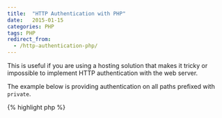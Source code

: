 ```yaml
---
title:  "HTTP Authentication with PHP"
date:   2015-01-15
categories: PHP
tags: PHP
redirect_from:
  - /http-authentication-php/
---
```


This is useful if you are using a hosting solution that makes it tricky or impossible to implement HTTP authentication with the web server.

The example below is providing authentication on all paths prefixed with `private`.

{% highlight php %}
<?php
$path = $_GET['path'];
$access = TRUE;
// If the path matches the private path
if (preg_match('/^private\/[a-z0-9\/]*/i', $path)) {
  if (!isset($_SERVER['PHP_AUTH_USER'])) {
    // Prompt for username and password.
    header('WWW-Authenticate: Basic realm="Protected"');
    // Display access denied if user hits cancel.
    $access = FALSE;
  }
  else {
    if ($_SERVER['PHP_AUTH_USER'] != 'username' || 
    (!isset($_SERVER['PHP_AUTH_PW']) && $_SERVER['PHP_AUTH_PW'] != 'password')) {
      $access = FALSE;
    }
  }
  if (!$access) {
    // Print a 401 page.
    header('HTTP/1.0 401 Unauthorized');
    print 'You are not authorized to access this page.';
    exit();
  }
}
{% endhighlight %}
